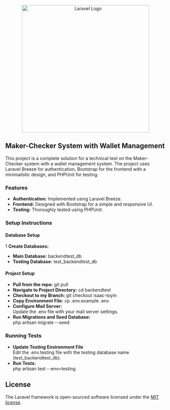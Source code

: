 <p align="center"><a href="https://laravel.com" target="_blank"><img src="https://raw.githubusercontent.com/laravel/art/master/logo-lockup/5%20SVG/2%20CMYK/1%20Full%20Color/laravel-logolockup-cmyk-red.svg" width="400" alt="Laravel Logo"></a></p>
 

## Maker-Checker System with Wallet Management

This project is a complete solution for a technical test on the Maker-Checker system with a wallet management system. The project uses Laravel Breeze for authentication, Bootstrap for the frontend with a minimalistic design, and PHPUnit for testing.

### Features

- **Authentication:** Implemented using Laravel Breeze.
- **Frontend:** Designed with Bootstrap for a simple and responsive UI.
- **Testing:** Thoroughly tested using PHPUnit.

### Setup Instructions
#### Database Setup

1 **Create Databases:**
- **Main Database:** backendtest_db     
- **Testing Database:** test_backendtest_db

#### Project Setup

- **Pull from the repo:** 
    git pull
- **Navigate to Project Directory:**
    cd backendtest   
- **Checkout to my Branch:** 
    git checkout isaac-toyin   
- **Copy Environment File:** 
    cp .env.example .env     
- **Configure Mail Server:**      
    Update the .env file with your mail server settings.
- **Run Migrations and Seed Database:**      
    php artisan migrate --seed
 

### Running Tests
- **Update Testing Environment File**      
    Edit the .env.testing file with the testing database name (test_backendtest_db).
- **Run Tests:**      
    php artisan test --env=testing
 

## License

The Laravel framework is open-sourced software licensed under the [MIT license](https://opensource.org/licenses/MIT).
